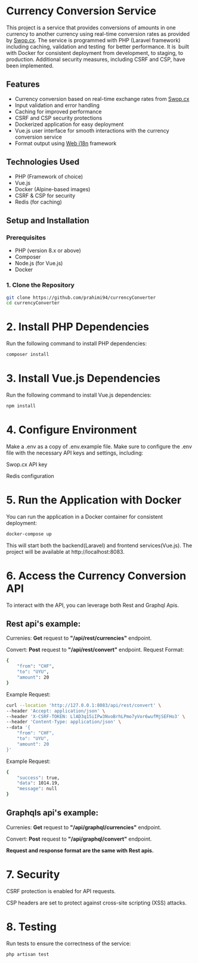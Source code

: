 # Currency Conversion Service
This project is a service that provides conversions of amounts in one currency to another currency using real-time conversion rates as provided by [Swop.cx](https://swop.cx/). The service is programmed with PHP (Laravel framework) including caching, validation and testing for better performance. It is built with Docker for consistent deployment from development, to staging, to production. Additional security measures, including CSRF and CSP, have been implemented.

## Features
- Currency conversion based on real-time exchange rates from [Swop.cx](https://swop.cx/)
- Input validation and error handling
- Caching for improved performance
- CSRF and CSP security protections
- Dockerized application for easy deployment
- Vue.js user interface for smooth interactions with the currency conversion service
- Format output using [Web i18n](https://developer.mozilla.org/en-US/docs/Web/JavaScript/Reference/Global_Objects/Intl/NumberFormat) framework

## Technologies Used
- PHP (Framework of choice)
- Vue.js
- Docker (Alpine-based images)
- CSRF & CSP for security
- Redis (for caching)

## Setup and Installation

### Prerequisites
- PHP (version 8.x or above)
- Composer
- Node.js (for Vue.js)
- Docker

### 1. Clone the Repository
```bash
git clone https://github.com/prahimi94/currencyConverter
cd currencyConverter
```

# 2. Install PHP Dependencies
Run the following command to install PHP dependencies:
```bash
composer install
```

# 3. Install Vue.js Dependencies
Run the following command to install Vue.js dependencies:
```bash
npm install
```

# 4. Configure Environment
Make a .env as a copy of .env.example file. Make sure to configure the .env file with the necessary API keys and settings, including:

Swop.cx API key

Redis configuration

# 5. Run the Application with Docker
You can run the application in a Docker container for consistent deployment:
```bash
docker-compose up
```
This will start both the backend(Laravel) and frontend services(Vue.js). The project will be available at http://localhost:8083.

# 6. Access the Currency Conversion API
To interact with the API, you can leverage both Rest and Graphql Apis. 

## Rest api's example:
Currenies: **Get** request to **"/api/rest/currencies"** endpoint.

Convert: **Post** request to **"/api/rest/convert"** endpoint.
Request Format:
```bash
{
    "from": "CHF",
    "to": "UYU",
    "amount": 20
}
```
Example Request:
```bash
curl --location 'http://127.0.0.1:8083/api/rest/convert' \
--header 'Accept: application/json' \
--header 'X-CSRF-TOKEN: LlAD3q15iIPw3NvoBrhLPmo7yVor6wufMjSEFHo3' \
--header 'Content-Type: application/json' \
--data '{
    "from": "CHF",
    "to": "UYU",
    "amount": 20
}'
```
Example Request:
```bash
{
    "success": true,
    "data": 1014.19,
    "message": null
}
```

## Graphqls api's example:
Currenies: **Get** request to **"/api/graphql/currencies"** endpoint.

Convert: **Post** request to **"/api/graphql/convert"** endpoint.

**Request and response format are the same with Rest apis.**

# 7. Security
CSRF protection is enabled for API requests.

CSP headers are set to protect against cross-site scripting (XSS) attacks.

# 8. Testing
Run tests to ensure the correctness of the service:
```bash
php artisan test
```
